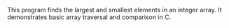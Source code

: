 This program finds the largest and smallest elements in an integer array. It demonstrates basic array traversal and comparison in C.

